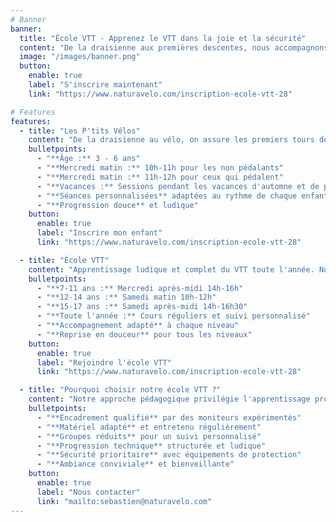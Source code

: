 ```yaml
---
# Banner
banner:
  title: "École VTT - Apprenez le VTT dans la joie et la sécurité"
  content: "De la draisienne aux premières descentes, nous accompagnons vos enfants dans la découverte du VTT avec des méthodes adaptées à chaque âge et niveau."
  image: "/images/banner.png"
  button:
    enable: true
    label: "S'inscrire maintenant"
    link: "https://www.naturavelo.com/inscription-ecole-vtt-28"

# Features
features:
  - title: "Les P'tits Vélos"
    content: "De la draisienne au vélo, on assure les premiers tours de pédales ! Parfait pour les enfants de 3 à 6 ans qui découvrent le plaisir du vélo."
    bulletpoints:
      - "**Âge :** 3 - 6 ans"
      - "**Mercredi matin :** 10h-11h pour les non pédalants"
      - "**Mercredi matin :** 11h-12h pour ceux qui pédalent"
      - "**Vacances :** Sessions pendant les vacances d'automne et de printemps"
      - "**Séances personnalisées** adaptées au rythme de chaque enfant"
      - "**Progression douce** et ludique"
    button:
      enable: true
      label: "Inscrire mon enfant"
      link: "https://www.naturavelo.com/inscription-ecole-vtt-28"

  - title: "École VTT"
    content: "Apprentissage ludique et complet du VTT toute l'année. Notre école VTT accompagne les jeunes de 7 à 17 ans dans leur progression technique et leur passion pour le VTT."
    bulletpoints:
      - "**7-11 ans :** Mercredi après-midi 14h-16h"
      - "**12-14 ans :** Samedi matin 10h-12h"
      - "**15-17 ans :** Samedi après-midi 14h-16h30"
      - "**Toute l'année :** Cours réguliers et suivi personnalisé"
      - "**Accompagnement adapté** à chaque niveau"
      - "**Reprise en douceur** pour tous les niveaux"
    button:
      enable: true
      label: "Rejoindre l'école VTT"
      link: "https://www.naturavelo.com/inscription-ecole-vtt-28"

  - title: "Pourquoi choisir notre école VTT ?"
    content: "Notre approche pédagogique privilégie l'apprentissage progressif, la sécurité et le plaisir de rouler. Chaque session est adaptée au niveau et à l'âge des participants."
    bulletpoints:
      - "**Encadrement qualifié** par des moniteurs expérimentés"
      - "**Matériel adapté** et entretenu régulièrement"
      - "**Groupes réduits** pour un suivi personnalisé"
      - "**Progression technique** structurée et ludique"
      - "**Sécurité prioritaire** avec équipements de protection"
      - "**Ambiance conviviale** et bienveillante"
    button:
      enable: true
      label: "Nous contacter"
      link: "mailto:sebastien@naturavelo.com"
---
```

